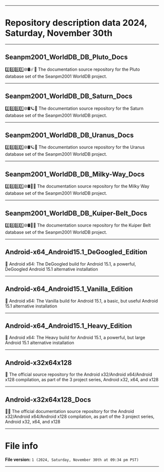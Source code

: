 
***

# Repository description data 2024, Saturday, November 30th

---

## Seanpm2001_WorldDB_DB_Pluto_Docs

2️⃣️0️⃣️0️⃣️1️⃣️🌐️🛢️☄️📖️ The documentation source repository for the Pluto database set of the Seanpm2001 WorldDB project. 

---

## Seanpm2001_WorldDB_DB_Saturn_Docs

2️⃣️0️⃣️0️⃣️1️⃣️🌐️🛢️🪐️📖️ The documentation source repository for the Saturn database set of the Seanpm2001 WorldDB project. 

---

## Seanpm2001_WorldDB_DB_Uranus_Docs

2️⃣️0️⃣️0️⃣️1️⃣️🌐️🛢️🪐️📖️ The documentation source repository for the Uranus database set of the Seanpm2001 WorldDB project. 

---

## Seanpm2001_WorldDB_DB_Milky-Way_Docs

2️⃣️0️⃣️0️⃣️1️⃣️🌐️🛢️🌌️📖️ The documentation source repository for the Milky Way database set of the Seanpm2001 WorldDB project. 

---

## Seanpm2001_WorldDB_DB_Kuiper-Belt_Docs

2️⃣️0️⃣️0️⃣️1️⃣️🌐️🛢️🌌️📖️ The documentation source repository for the Kuiper Belt database set of the Seanpm2001 WorldDB project. 

---

## Android-x64_Android15.1_DeGoogled_Edition

🤖️ Android x64: The DeGoogled build for Android 15.1, a powerful, DeGoogled Android 15.1 alternative installation 

---

## Android-x64_Android15.1_Vanilla_Edition

🤖️ Android x64: The Vanilla build for Android 15.1, a basic, but useful Android 15.1 alternative installation 

---

## Android-x64_Android15.1_Heavy_Edition

🤖️ Android x64: The Heavy build for Android 15.1, a powerful, but large Android 15.1 alternative installation 

---

## Android-x32x64x128

🤖️ The official source repository for the Android x32/Android x64/Android x128 compilation, as part of the 3 project series, Android x32, x64, and x128

---

## Android-x32x64x128_Docs

🤖️📖️ The official documentation source repository for the Android x32/Android x64/Android x128 compilation, as part of the 3 project series, Android x32, x64, and x128

***

# File info

**File version:** `1 (2024, Saturday, November 30th at 09:34 pm PST)`

***

